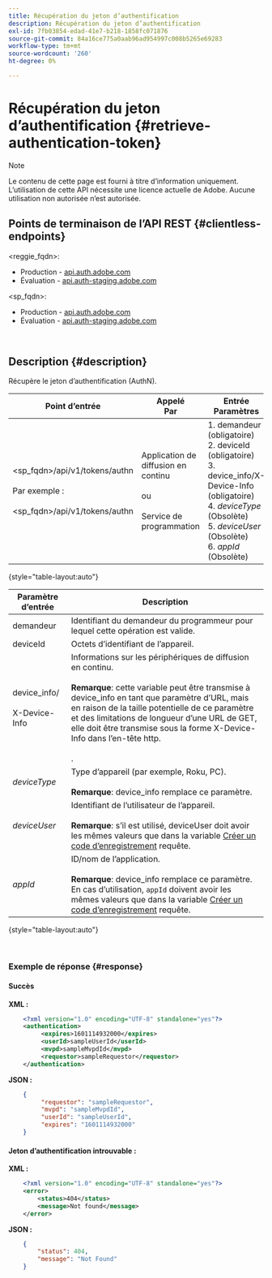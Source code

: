 ```yaml
---
title: Récupération du jeton d’authentification
description: Récupération du jeton d’authentification
exl-id: 7fb03854-edad-41e7-b218-1858fc071876
source-git-commit: 84a16ce775a0aab96ad954997c008b5265e69283
workflow-type: tm+mt
source-wordcount: '260'
ht-degree: 0%

---
```


# Récupération du jeton d’authentification {#retrieve-authentication-token}

>[!NOTE]
>
>Le contenu de cette page est fourni à titre d’information uniquement. L’utilisation de cette API nécessite une licence actuelle de Adobe. Aucune utilisation non autorisée n’est autorisée.

## Points de terminaison de l’API REST {#clientless-endpoints}

&lt;reggie_fqdn>:

* Production - [api.auth.adobe.com](http://api.auth.adobe.com/)
* Évaluation - [api.auth-staging.adobe.com](http://api.auth-staging.adobe.com/)

&lt;sp_fqdn>:

* Production - [api.auth.adobe.com](http://api.auth.adobe.com/)
* Évaluation - [api.auth-staging.adobe.com](http://api.auth-staging.adobe.com/)

</br>

## Description {#description}

Récupère le jeton d’authentification (AuthN).

| Point d’entrée | Appelé  </br>Par | Entrée   </br>Paramètres | HTTP  </br>Méthode | Réponse | HTTP  </br>Réponse |
| --- | --- | --- | --- | --- | --- |
| &lt;sp_fqdn>/api/v1/tokens/authn</br></br>Par exemple :</br></br>&lt;sp_fqdn>/api/v1/tokens/authn | Application de diffusion en continu</br></br>ou</br></br>Service de programmation | 1. demandeur (obligatoire)</br>2.  deviceId (obligatoire)</br>3.  device_info/X-Device-Info (obligatoire)</br>4.  _deviceType_ (Obsolète)</br>5.  _deviceUser_ (Obsolète)</br>6.  _appId_ (Obsolète) | GET | XML ou JSON contenant des informations d’authentification ou des détails d’erreur en cas d’échec. | 200 - Réussite.  </br>404 - Jeton introuvable  </br>410 - Jeton expiré |

{style="table-layout:auto"}


| Paramètre d’entrée | Description |
| --- | --- |
| demandeur | Identifiant du demandeur du programmeur pour lequel cette opération est valide. |
| deviceId | Octets d’identifiant de l’appareil. |
| device_info/</br></br>X-Device-Info | Informations sur les périphériques de diffusion en continu.</br></br>**Remarque**: cette variable peut être transmise à device_info en tant que paramètre d’URL, mais en raison de la taille potentielle de ce paramètre et des limitations de longueur d’une URL de GET, elle doit être transmise sous la forme X-Device-Info dans l’en-tête http. </br></br><!--See the full details in [Passing Device and Connection Information](http://tve.helpdocsonline.com/passing-device-information)-->. |
| _deviceType_ | Type d’appareil (par exemple, Roku, PC).</br></br>**Remarque**: device_info remplace ce paramètre. |
| _deviceUser_ | Identifiant de l’utilisateur de l’appareil.</br></br>**Remarque**: s’il est utilisé, deviceUser doit avoir les mêmes valeurs que dans la variable [Créer un code d’enregistrement](/help/authentication/registration-code-request.md) requête. |
| _appId_ | ID/nom de l’application. </br></br>**Remarque**: device_info remplace ce paramètre. En cas d’utilisation, `appId` doivent avoir les mêmes valeurs que dans la variable [Créer un code d’enregistrement](/help/authentication/registration-code-request.md) requête. |

{style="table-layout:auto"}

</br>

### Exemple de réponse {#response}



#### Succès

**XML :**

```XML
    <?xml version="1.0" encoding="UTF-8" standalone="yes"?>
    <authentication>
         <expires>1601114932000</expires>
         <userId>sampleUserId</userId>
         <mvpd>sampleMvpdId</mvpd>
         <requestor>sampleRequestor</requestor>
    </authentication>
```


**JSON :**

```JSON
    {
         "requestor": "sampleRequestor",
         "mvpd": "sampleMvpdId",
         "userId": "sampleUserId",
         "expires": "1601114932000"
    }
```





#### Jeton d’authentification introuvable :

**XML :**

```XML
    <?xml version="1.0" encoding="UTF-8" standalone="yes"?>
    <error>
        <status>404</status>
        <message>Not found</message>
    </error>
```


**JSON :**

```JSON
    {
        "status": 404,
        "message": "Not Found"
    }
```
